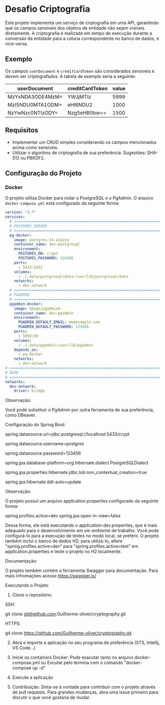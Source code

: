 # Desafio Criptografia

Este projeto implementa um serviço de criptografia em uma API, garantindo que os campos sensíveis dos objetos de entidade não sejam visíveis diretamente.
A criptografia é realizada em tempo de execução durante a conversão da entidade para a coluna correspondente no banco de dados, e vice-versa.

## Exemplo

Os campos `userDocument` e `creditCardToken` são considerados sensíveis e devem ser criptografados. A tabela de exemplo seria a seguinte:

| userDocument | creditCardToken | value |
|--------------|-----------------|-------|
| MzYxNDA3ODE4MzM= | YWJjMTIz | 5999 |
| MzI5NDU0MTA1ODM= | eHl6NDU2 | 1000 |
| NzYwNzc0NTIzODY= | Nzg5eHB0bw== | 1500 |

## Requisitos

- Implementar um CRUD simples considerando os campos mencionados acima como sensíveis.
- Utilizar o algoritmo de criptografia de sua preferência. Sugestões: SHA-512 ou PBKDF2.

## Configuração do Projeto

### Docker

O projeto utiliza Docker para rodar o PostgreSQL e o PgAdmin. O arquivo `docker-compose.yml` está configurado da seguinte forma:

```yaml
version: "3.7"
services:
  # ====================================================================================================================
  # POSTGRES SERVER
  # ====================================================================================================================
  pg-docker:
    image: postgres:14-alpine
    container_name: dev-postgresql
    environment:
      POSTGRES_DB: crypt
      POSTGRES_PASSWORD: 123456
    ports:
      - 5433:5432
    volumes:
      - ./.data/postgresql/data:/var/lib/postgresql/data
    networks:
      - dev-network
  # ====================================================================================================================
  # PGADMIN
  # ====================================================================================================================
  pgadmin-docker:
    image: dpage/pgadmin4
    container_name: dev-pgadmin
    environment:
      PGADMIN_DEFAULT_EMAIL: me@example.com
      PGADMIN_DEFAULT_PASSWORD: 123456
    ports:
      - 5050:80
    volumes:
      - ./.data/pgadmin:/var/lib/pgadmin
    depends_on:
      - pg-docker
    networks:
      - dev-network
# ======================================================================================================================
# REDE
# ======================================================================================================================
networks:
  dev-network:
    driver: bridge
```

Observação:

Você pode substituir o PgAdmin por outra ferramenta de sua preferência, como DBeaver.

Configuração do Spring Boot:

spring.datasource.url=jdbc:postgresql://localhost:5433/crypt

spring.datasource.username=postgres

spring.datasource.password=123456

spring.jpa.database-platform=org.hibernate.dialect.PostgreSQLDialect

spring.jpa.properties.hibernate.jdbc.lob.non_contextual_creation=true

spring.jpa.hibernate.ddl-auto=update

Observação:

O projeto possui um arquivo application.properties configurado da seguinte forma:

spring.profiles.active=dev
spring.jpa.open-in-view=false

Dessa forma, ele está executando o application-dev.properties, que é mais adequado para o desenvolvimento em um ambiente de trabalho. Você pode configurá-lo para a execução de testes no modo local, se preferir. 
O projeto também inclui o banco de dados H2; para utilizá-lo, altere "spring.profiles.active=dev" para "spring.profiles.active=test" em application.properties e teste o projeto no H2 localmente.

Documentação:

O projeto também contém a ferramenta Swagger para documentação. Para mais infromações acesse https://swagger.io/

Executando o Projeto

1. Clone o repositório:

SSH:

git clone git@github.com:Guilherme-oliver/cryptography.git

HTTPS:

git clone https://github.com/Guilherme-oliver/cryptography.git

2. Abra e importe a aplicação no seu programa de preferência (STS, Intellij, VS Code...)

3. Inicie os containers Docker:
Pode exacutar tanto no arquivo docker-compose.yml ou
Excutar pelo termina com o comando "docker-compose up -d"

4. Execute a aplicação

5. Contribuição:
Sinta-se à vontade para contribuir com o projeto através de pull requests. Para grandes mudanças, abra uma issue primeiro para discutir o que você gostaria de mudar.

